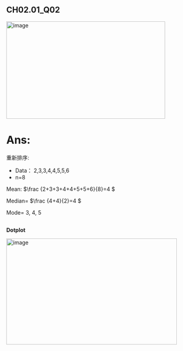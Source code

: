 ## CH02.01_Q02
<img width="419" height="257" alt="image" src="https://github.com/user-attachments/assets/28aaa8fe-95d9-4590-bbdb-d6d4ad4c9fad" />

# Ans:

重新排序:
 - Data： 2,3,3,4,4,5,5,6  
 - n=8

Mean: $\frac {2+3+3+4+4+5+5+6}{8}=4 $    


Median= $\frac {4+4}{2}=4 $  


Mode= 3, 4, 5  

##

**Dotplot**

<img width="450" height="280" alt="image" src="https://github.com/user-attachments/assets/a5bf94ac-2826-498b-b6ea-4f79a49e2e68" />

